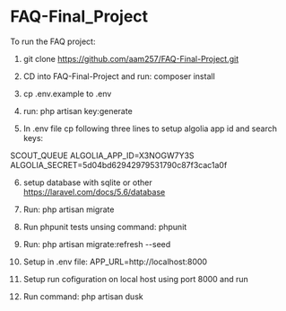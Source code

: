 # FAQ-Final_Project

To run the FAQ project:

1. git clone https://github.com/aam257/FAQ-Final-Project.git
2. CD into FAQ-Final-Project and run: composer install
3. cp .env.example to .env
4. run: php artisan key:generate

5. In .env file cp following three lines to setup algolia app id and search keys:

SCOUT_QUEUE
ALGOLIA_APP_ID=X3NOGW7Y3S
ALGOLIA_SECRET=5d04bd62942979531790c87f3cac1a0f

6. setup database with sqlite or other https://laravel.com/docs/5.6/database
7. Run: php artisan migrate
8. Run phpunit tests unsing command: phpunit
9. Run:  php artisan migrate:refresh --seed

10. Setup in .env file: APP_URL=http://localhost:8000
11. Setup run cofiguration on local host using port 8000 and run 
12. Run command: php artisan dusk

